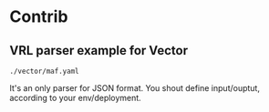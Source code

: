 # Contrib

## VRL parser example for Vector

```shell
./vector/maf.yaml
```

It's an only parser for JSON format. You shout define input/ouptut, according to your env/deployment.
